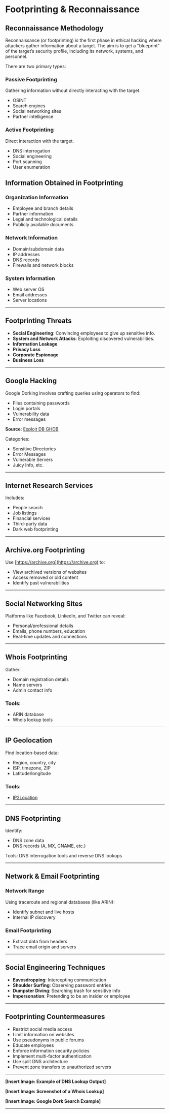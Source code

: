 
# Footprinting & Reconnaissance

## Reconnaissance Methodology

Reconnaissance (or footprinting) is the first phase in ethical hacking where attackers gather information about a target. The aim is to get a "blueprint" of the target’s security profile, including its network, systems, and personnel. 

There are two primary types:

### Passive Footprinting

Gathering information without directly interacting with the target.
- OSINT
- Search engines
- Social networking sites
- Partner intelligence

### Active Footprinting

Direct interaction with the target.
- DNS interrogation
- Social engineering
- Port scanning
- User enumeration

## Information Obtained in Footprinting

### Organization Information
- Employee and branch details
- Partner information
- Legal and technological details
- Publicly available documents

### Network Information
- Domain/subdomain data
- IP addresses
- DNS records
- Firewalls and network blocks

### System Information
- Web server OS
- Email addresses
- Server locations

---

## Footprinting Threats

- **Social Engineering**: Convincing employees to give up sensitive info.
- **System and Network Attacks**: Exploiting discovered vulnerabilities.
- **Information Leakage**
- **Privacy Loss**
- **Corporate Espionage**
- **Business Loss**

---

## Google Hacking

Google Dorking involves crafting queries using operators to find:
- Files containing passwords
- Login portals
- Vulnerability data
- Error messages

**Source**: [Exploit DB GHDB](https://www.exploit-db.com/google-hacking-database)

Categories:
- Sensitive Directories
- Error Messages
- Vulnerable Servers
- Juicy Info, etc.

---

## Internet Research Services

Includes:
- People search
- Job listings
- Financial services
- Third-party data
- Dark web footprinting

---

## Archive.org Footprinting

Use [https://archive.org](https://archive.org) to:
- View archived versions of websites
- Access removed or old content
- Identify past vulnerabilities

---

## Social Networking Sites

Platforms like Facebook, LinkedIn, and Twitter can reveal:
- Personal/professional details
- Emails, phone numbers, education
- Real-time updates and connections

---

## Whois Footprinting

Gather:
- Domain registration details
- Name servers
- Admin contact info

### Tools:
- ARIN database
- Whois lookup tools

---

## IP Geolocation

Find location-based data:
- Region, country, city
- ISP, timezone, ZIP
- Latitude/longitude

### Tools:
- [IP2Location](https://www.ip2location.com)

---

## DNS Footprinting

Identify:
- DNS zone data
- DNS records (A, MX, CNAME, etc.)

Tools: DNS interrogation tools and reverse DNS lookups

---

## Network & Email Footprinting

### Network Range
Using traceroute and regional databases (like ARIN):
- Identify subnet and live hosts
- Internal IP discovery

### Email Footprinting
- Extract data from headers
- Trace email origin and servers

---

## Social Engineering Techniques

- **Eavesdropping**: Intercepting communication
- **Shoulder Surfing**: Observing password entries
- **Dumpster Diving**: Searching trash for sensitive info
- **Impersonation**: Pretending to be an insider or employee

---

## Footprinting Countermeasures

- Restrict social media access
- Limit information on websites
- Use pseudonyms in public forums
- Educate employees
- Enforce information security policies
- Implement multi-factor authentication
- Use split DNS architecture
- Prevent zone transfers to unauthorized servers

---

**[Insert Image: Example of DNS Lookup Output]**

**[Insert Image: Screenshot of a Whois Lookup]**

**[Insert Image: Google Dork Search Example]**

---
